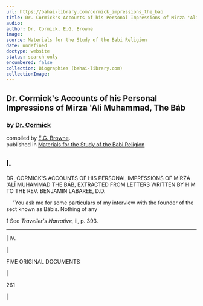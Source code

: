 ```yaml
---
url: https://bahai-library.com/cormick_impressions_the_bab
title: Dr. Cormick's Accounts of his Personal Impressions of Mirza 'Ali Muhammad, The Báb
audio: 
author: Dr. Cormick, E.G. Browne
image: 
source: Materials for the Study of the Babi Religion
date: undefined
doctype: website
status: search-only
encumbered: false
collection: Biographies (bahai-library.com)
collectionImage: 
---
```



## Dr. Cormick's Accounts of his Personal Impressions of Mirza 'Ali Muhammad, The Báb

### by [Dr. Cormick](https://bahai-library.com/author/Dr.+Cormick)

compiled by [E.G. Browne](https://bahai-library.com/author/E.G.%20Browne).  
published in [Materials for the Study of the Babi Religion](http://bahai-library.com/browne_materials_study_babi)


## I.

DR. CORMICK'S ACCOUNTS OF HIS PERSONAL IMPRESSIONS OF MÍRZÁ 'ALÍ MUHAMMAD THE BÁB, EXTRACTED FROM LETTERS WRITTEN BY HIM TO THE REV. BENJAMIN LABAREE, D.D.

    "You ask me for some particulars of my interview with the founder of the sect known as Bábís. Nothing of any

1 See _Traveller's Narrative,_ ii, p. 393.

* * *

| 
IV.

 | 

FIVE ORIGINAL DOCUMENTS

 | 

261

 |